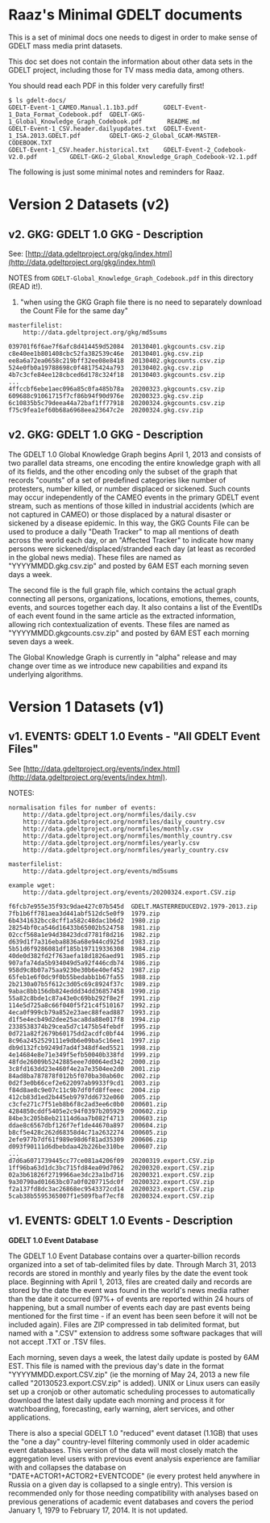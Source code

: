 # Raaz's Minimal GDELT documents

This is a set of minimal docs one needs to digest in order to make sense of GDELT mass media print datasets.

This doc set does not contain the information about other data sets in the GDELT project, including those for TV mass media data, among others.

You should read each PDF in this folder very carefully first!

```
$ ls gdelt-docs/
GDELT-Event-1_CAMEO.Manual.1.1b3.pdf       GDELT-Event-1_Data_Format_Codebook.pdf  GDELT-GKG-1_Global_Knowledge_Graph_Codebook.pdf       README.md
GDELT-Event-1_CSV.header.dailyupdates.txt  GDELT-Event-1_ISA.2013.GDELT.pdf        GDELT-GKG-2_Global_GCAM-MASTER-CODEBOOK.TXT
GDELT-Event-1_CSV.header.historical.txt    GDELT-Event-2_Codebook-V2.0.pdf         GDELT-GKG-2_Global_Knowledge_Graph_Codebook-V2.1.pdf
```

The following is just some minimal notes and reminders for Raaz.

# Version 2 Datasets (v2)

## v2. GKG: GDELT 1.0 GKG - Description

See: [http://data.gdeltproject.org/gkg/index.html](http://data.gdeltproject.org/gkg/index.html)

NOTES from `GDELT-Global_Knowledge_Graph_Codebook.pdf` in this directory (READ it!).

1. "when using the GKG Graph file there is no need to separately
download the Count File for the same day"

```
masterfilelist:
	http://data.gdeltproject.org/gkg/md5sums

039701f6f6ae7f6afc8d414459d52084  20130401.gkgcounts.csv.zip
c8e40ee1b801408cbc52fa382539c46e  20130401.gkg.csv.zip
ee8a6a72ea0658c219bff32ee08e8418  20130402.gkgcounts.csv.zip
524e0fb0a19788698c0f48175424a793  20130402.gkg.csv.zip
4b7c3cfe84ee128cbced6d178c324f18  20130403.gkgcounts.csv.zip
...
4ffccbf6ebe1aec096a85c0fa485b78a  20200323.gkgcounts.csv.zip
609688c91061715f7cf86b94f90d976e  20200323.gkg.csv.zip
6c10835b5c79deea44a72baf1ff77918  20200324.gkgcounts.csv.zip
f75c9fea1ef60b68a6968eea23647c2e  20200324.gkg.csv.zip
```

## v2. GKG: GDELT 1.0 GKG - Description

The GDELT 1.0 Global Knowledge Graph begins April 1, 2013 and consists of two parallel data streams, one encoding the entire knowledge graph with all of its fields, and the other encoding only the subset of the graph that records "counts" of a set of predefined categories like number of protesters, number killed, or number displaced or sickened. Such counts may occur independently of the CAMEO events in the primary GDELT event stream, such as mentions of those killed in industrial accidents (which are not captured in CAMEO) or those displaced by a natural disaster or sickened by a disease epidemic. In this way, the GKG Counts File can be used to produce a daily "Death Tracker" to map all mentions of death across the world each day, or an "Affected Tracker" to indicate how many persons were sickened/displaced/stranded each day (at least as recorded in the global news media). These files are named as "YYYYMMDD.gkg.csv.zip" and posted by 6AM EST each morning seven days a week.

The second file is the full graph file, which contains the actual graph connecting all persons, organizations, locations, emotions, themes, counts, events, and sources together each day. It also contains a list of the EventIDs of each event found in the same article as the extracted information, allowing rich contextualization of events. These files are named as "YYYYMMDD.gkgcounts.csv.zip" and posted by 6AM EST each morning seven days a week.

The Global Knowledge Graph is currently in "alpha" release and may change over time as we introduce new capabilities and expand its underlying algorithms. 

# Version 1 Datasets (v1)

## v1. EVENTS: GDELT 1.0 Events - "All GDELT Event Files"

See [http://data.gdeltproject.org/events/index.html](http://data.gdeltproject.org/events/index.html).

NOTES:

```
normalisation files for number of events:
	http://data.gdeltproject.org/normfiles/daily.csv
	http://data.gdeltproject.org/normfiles/daily_country.csv
	http://data.gdeltproject.org/normfiles/monthly.csv
	http://data.gdeltproject.org/normfiles/monthly_country.csv
	http://data.gdeltproject.org/normfiles/yearly.csv
	http://data.gdeltproject.org/normfiles/yearly_country.csv

masterfilelist: 
	http://data.gdeltproject.org/events/md5sums

example wget:
	http://data.gdeltproject.org/events/20200324.export.CSV.zip

f6fcb7e955e35f93c9dae427c07b545d  GDELT.MASTERREDUCEDV2.1979-2013.zip
7fb1b6ff781aea3d441abf512dc5e0f9  1979.zip
6b4341632bcc8cff1a582c48dac1b6d2  1980.zip
28254bf0ca546d16433b65002b524758  1981.zip
02ccf568a1e94d38423dcd7781f8d216  1982.zip
d639d1f7a316eba8836a68e944cd925d  1983.zip
5b51d6f9286081df185b197119336308  1984.zip
40de0d382fd2f763aefa18d1826aed91  1985.zip
907afa74da5b934049d5a92f446cdb74  1986.zip
958d9c8b07a75aa9230e30b6e40ef452  1987.zip
65feb1e6f0dc9f0b55bedabb1b67fa55  1988.zip
2b2130a07b5f612c3d05c69c8924f37c  1989.zip
9abac8bb156db824eddd34dd36857458  1990.zip
55a82c8bde1c87a43e0c69bb292f8e2f  1991.zip
114e5d725a8c66f040f5f21c4f510167  1992.zip
4eca0f999cb79a852e23aec88fead887  1993.zip
d1f5e4ecb49d2dee25aca8da88e017f8  1994.zip
2338538374b29cea5d7c1475b54febdf  1995.zip
0d721a82f2679b60175dd2acdfc0bf44  1996.zip
8c96a2452529111e9db6e09ba5c16ee1  1997.zip
db9d132fcb9249d7ad4f348df4ed5521  1998.zip
4e14684e8e71e349f5efb50040b338fd  1999.zip
48fde26009b5242885eee7d0064ed342  2000.zip
3c8fd163dd23e460f4e2a7e3504ee2d0  2001.zip
84ad8ba787878f012b5f070ba30ab60c  2002.zip
0d2f3e0b66cef2e622097ab9933f9cd1  2003.zip
f84d8ae8c9e07c11c9b7df0fd8ffeeec  2004.zip
412cb83d1ed2b445eb9797dd6732e060  2005.zip
c3cfe271c7f51eb8b6f8c2ad3ee6c0b0  200601.zip
4284850cddf5405e2c94f0397b205929  200602.zip
84be3c205b8eb21114d6aa7b082f4713  200603.zip
ddae8c6567dbf126f7ef1de44670a897  200604.zip
b8cf5e428c262d68358d4c71a2632274  200605.zip
2efe977b7df61f989e98d6f81ad35309  200606.zip
d093f90111d6dbebdaa42b226be310be  200607.zip
...
d7d6a6071739445cc77ce081a4206f09  20200319.export.CSV.zip
1ff96ba63d1dc3bc715fd84ea09d7062  20200320.export.CSV.zip
02a3b61826f2719966ae3dc23a1bd716  20200321.export.CSV.zip
9a30790ad01663bc07a0f0207715dc0f  20200322.export.CSV.zip
f2a137fd8dc3ac26868ec9543372cd14  20200323.export.CSV.zip
5cab38b5595365007f1e509fbaf7ecf8  20200324.export.CSV.zip
```

## v1. EVENTS: GDELT 1.0 Events - Description

**GDELT 1.0 Event Database**

The GDELT 1.0 Event Database contains over a quarter-billion records organized into a set of tab-delimited files by date. Through March 31, 2013 records are stored in monthly and yearly files by the date the event took place. Beginning with April 1, 2013, files are created daily and records are stored by the date the event was found in the world's news media rather than the date it occurred (97%+ of events are reported within 24 hours of happening, but a small number of events each day are past events being mentioned for the first time - if an event has been seen before it will not be included again). Files are ZIP compressed in tab delimited format, but named with a ".CSV" extension to address some software packages that will not accept .TXT or .TSV files.

Each morning, seven days a week, the latest daily update is posted by 6AM EST. This file is named with the previous day's date in the format "YYYYMMDD.export.CSV.zip" (ie the morning of May 24, 2013 a new file called "20130523.export.CSV.zip" is added). UNIX or Linux users can easily set up a cronjob or other automatic scheduling processes to automatically download the latest daily update each morning and process it for watchboarding, forecasting, early warning, alert services, and other applications.

There is also a special GDELT 1.0 "reduced" event dataset (1.1GB) that uses the "one a day" country-level filtering commonly used in older academic event databases. This version of the data will most closely match the aggregation level users with previous event analysis experience are familiar with and collapses the database on "DATE+ACTOR1+ACTOR2+EVENTCODE" (ie every protest held anywhere in Russia on a given day is collapsed to a single entry). This version is recommended only for those needing compatibility with analyses based on previous generations of academic event databases and covers the period January 1, 1979 to February 17, 2014. It is not updated.
